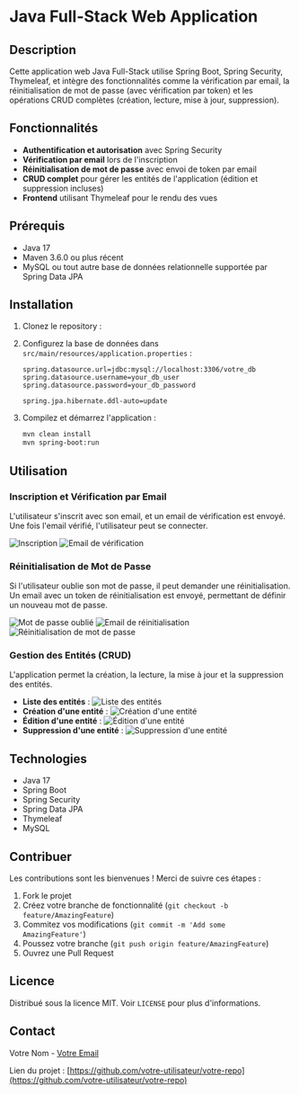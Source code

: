 # Java Full-Stack Web Application

## Description

Cette application web Java Full-Stack utilise Spring Boot, Spring Security, Thymeleaf, et intègre des fonctionnalités comme la vérification par email, la réinitialisation de mot de passe (avec vérification par token) et les opérations CRUD complètes (création, lecture, mise à jour, suppression).

## Fonctionnalités

- **Authentification et autorisation** avec Spring Security
- **Vérification par email** lors de l'inscription
- **Réinitialisation de mot de passe** avec envoi de token par email
- **CRUD complet** pour gérer les entités de l'application (édition et suppression incluses)
- **Frontend** utilisant Thymeleaf pour le rendu des vues

## Prérequis

- Java 17
- Maven 3.6.0 ou plus récent
- MySQL ou tout autre base de données relationnelle supportée par Spring Data JPA

## Installation

1. Clonez le repository :


2. Configurez la base de données dans `src/main/resources/application.properties` :

    ```properties
    spring.datasource.url=jdbc:mysql://localhost:3306/votre_db
    spring.datasource.username=your_db_user
    spring.datasource.password=your_db_password

    spring.jpa.hibernate.ddl-auto=update
    ```

3. Compilez et démarrez l'application :

    ```bash
    mvn clean install
    mvn spring-boot:run
    ```

## Utilisation

### Inscription et Vérification par Email

L'utilisateur s'inscrit avec son email, et un email de vérification est envoyé. Une fois l'email vérifié, l'utilisateur peut se connecter.

![Inscription](captures/inscription.png)
![Email de vérification](captures/email_verification.png)

### Réinitialisation de Mot de Passe

Si l'utilisateur oublie son mot de passe, il peut demander une réinitialisation. Un email avec un token de réinitialisation est envoyé, permettant de définir un nouveau mot de passe.

![Mot de passe oublié](captures/forgot_password.png)
![Email de réinitialisation](captures/reset_email.png)
![Réinitialisation de mot de passe](captures/reset_password.png)

### Gestion des Entités (CRUD)

L'application permet la création, la lecture, la mise à jour et la suppression des entités.

- **Liste des entités** :
    ![Liste des entités](captures/list.png)
- **Création d'une entité** :
    ![Création d'une entité](captures/create.png)
- **Édition d'une entité** :
    ![Édition d'une entité](captures/edit.png)
- **Suppression d'une entité** :
    ![Suppression d'une entité](captures/delete.png)

## Technologies

- Java 17
- Spring Boot
- Spring Security
- Spring Data JPA
- Thymeleaf
- MySQL

## Contribuer

Les contributions sont les bienvenues ! Merci de suivre ces étapes :

1. Fork le projet
2. Créez votre branche de fonctionnalité (`git checkout -b feature/AmazingFeature`)
3. Commitez vos modifications (`git commit -m 'Add some AmazingFeature'`)
4. Poussez votre branche (`git push origin feature/AmazingFeature`)
5. Ouvrez une Pull Request

## Licence

Distribué sous la licence MIT. Voir `LICENSE` pour plus d'informations.

## Contact

Votre Nom - [Votre Email](mailto:votre-email@example.com)

Lien du projet : [https://github.com/votre-utilisateur/votre-repo](https://github.com/votre-utilisateur/votre-repo)
